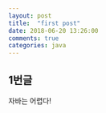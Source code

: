 ```yaml
---
layout: post
title:  "first post"
date: 2018-06-20 13:26:00
comments: true
categories: java
---
```


## 1번글

자바는 어렵다!